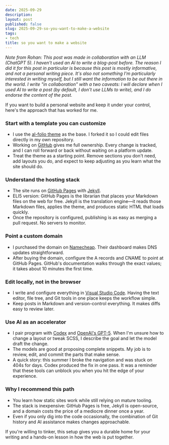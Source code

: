 ```yaml
---
date: 2025-09-29
description:
layout: post
published: false
slug: 2025-09-29-so-you-want-to-make-a-website
tags:
- tech
title: so you want to make a website
---
```


*Note from Rohan: This post was made in collaboration with an LLM (ChatGPT 5). I haven't used an AI to write a blog-post before. The reason I did it for this post in particular is because this post is mostly informative, and not a personal writing piece. It's also not something I'm particularly interested in writing myself, but I still want the information to be out there in the world. I write "in collaboration" with a two caveats: I will declare when I used AI to write a post (by default, I don't use LLMs to write), and I do endorse the content of the post.*

If you want to build a personal website and keep it under your control, here's the approach that has worked for me.

### Start with a template you can customize
- I use the [al-folio theme](https://github.com/alshedivat/al-folio) as the base. I forked it so I could edit files directly in my own repository.
- Working on [GitHub](https://github.com/) gives me full ownership. Every change is tracked, and I can roll forward or back without waiting on a platform update.
- Treat the theme as a starting point. Remove sections you don't need, add layouts you do, and expect to keep adjusting as you learn what the site should do.

### Understand the hosting stack
- The site runs on [GitHub Pages](https://pages.github.com/) with [Jekyll](https://jekyllrb.com/).
- ELI5 version: GitHub Pages is the librarian that places your Markdown files on the web for free. Jekyll is the translation engine—it reads those Markdown files, applies the theme, and produces static HTML that loads quickly.
- Once the repository is configured, publishing is as easy as merging a pull request. No servers to monitor.

### Point a custom domain
- I purchased the domain on [Namecheap](https://www.namecheap.com/). Their dashboard makes DNS updates straightforward.
- After buying the domain, configure the A records and CNAME to point at GitHub Pages. GitHub's documentation walks through the exact values; it takes about 10 minutes the first time.

### Edit locally, not in the browser
- I write and configure everything in [Visual Studio Code](https://code.visualstudio.com/). Having the text editor, file tree, and Git tools in one place keeps the workflow simple.
- Keep posts in Markdown and version-control everything. It makes diffs easy to review later.

### Use AI as an accelerator
- I pair program with [Codex](https://openai.com/blog/openai-codex) and [OpenAI's GPT-5](https://openai.com/). When I'm unsure how to change a layout or tweak SCSS, I describe the goal and let the model draft the change.
- The models are good at proposing complete snippets. My job is to review, edit, and commit the parts that make sense.
- A quick story: this summer I broke the navigation and was stuck on 404s for days. Codex produced the fix in one pass. It was a reminder that these tools can unblock you when you hit the edge of your experience.

### Why I recommend this path
- You learn how static sites work while still relying on mature tooling.
- The stack is inexpensive: GitHub Pages is free, Jekyll is open-source, and a domain costs the price of a mediocre dinner once a year.
- Even if you only dig into the code occasionally, the combination of Git history and AI assistance makes changes approachable.

If you're willing to tinker, this setup gives you a durable home for your writing and a hands-on lesson in how the web is put together.
